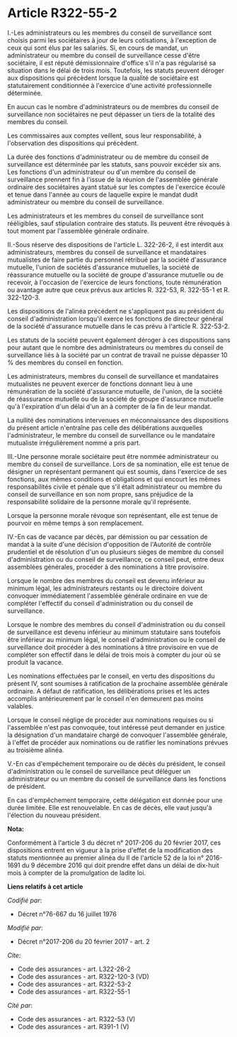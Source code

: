 # Article R322-55-2

I.-Les administrateurs ou les membres du conseil de surveillance sont choisis parmi les sociétaires à jour de leurs
cotisations, à l'exception de ceux qui sont élus par les salariés. Si, en cours de mandat, un administrateur ou membre du
conseil de surveillance cesse d'être sociétaire, il est réputé démissionnaire d'office s'il n'a pas régularisé sa situation
dans le délai de trois mois. Toutefois, les statuts peuvent déroger aux dispositions qui précèdent lorsque la qualité de
sociétaire est statutairement conditionnée à l'exercice d'une activité professionnelle déterminée. 

En aucun cas le nombre d'administrateurs ou de membres du conseil de surveillance non sociétaires ne peut dépasser un tiers
de la totalité des membres du conseil. 

Les commissaires aux comptes veillent, sous leur responsabilité, à l'observation des dispositions qui précèdent. 

La durée des fonctions d'administrateur ou de membre du conseil de surveillance est déterminée par les statuts, sans pouvoir
excéder six ans. Les fonctions d'un administrateur ou d'un membre du conseil de surveillance prennent fin à l'issue de la
réunion de l'assemblée générale ordinaire des sociétaires ayant statué sur les comptes de l'exercice écoulé et tenue dans
l'année au cours de laquelle expire le mandat dudit administrateur ou membre du conseil de surveillance. 

Les administrateurs et les membres du conseil de surveillance sont rééligibles, sauf stipulation contraire des statuts. Ils
peuvent être révoqués à tout moment par l'assemblée générale ordinaire. 

II.-Sous réserve des dispositions de l'article L. 322-26-2, il est interdit aux administrateurs, membres du conseil de
surveillance et mandataires mutualistes de faire partie du personnel rétribué par la société d'assurance mutuelle, l'union de
sociétés d'assurance mutuelles, la société de réassurance mutuelle ou la société de groupe d'assurance mutuelle ou de
recevoir, à l'occasion de l'exercice de leurs fonctions, toute rémunération ou avantage autre que ceux prévus aux articles R.
322-53, R. 322-55-1 et R. 322-120-3. 

Les dispositions de l'alinéa précédent ne s'appliquent pas au président du conseil d'administration lorsqu'il exerce les
fonctions de directeur général de la société d'assurance mutuelle dans le cas prévu à l'article R. 322-53-2. 

Les statuts de la société peuvent également déroger à ces dispositions sans pour autant que le nombre des administrateurs ou
membres du conseil de surveillance liés à la société par un contrat de travail ne puisse dépasser 10 % des membres du conseil
en fonction. 

Les administrateurs, membres du conseil de surveillance et mandataires mutualistes ne peuvent exercer de fonctions donnant
lieu à une rémunération de la société d'assurance mutuelle, de l'union, de la société de réassurance mutuelle ou de la
société de groupe d'assurance mutuelle qu'à l'expiration d'un délai d'un an à compter de la fin de leur mandat. 

La nullité des nominations intervenues en méconnaissance des dispositions du présent article n'entraîne pas celle des
délibérations auxquelles l'administrateur, le membre du conseil de surveillance ou le mandataire mutualiste irrégulièrement
nommé a pris part. 

III.-Une personne morale sociétaire peut être nommée administrateur ou membre du conseil de surveillance. Lors de sa
nomination, elle est tenue de désigner un représentant permanent qui est soumis, dans l'exercice de ses fonctions, aux mêmes
conditions et obligations et qui encourt les mêmes responsabilités civile et pénale que s'il était administrateur ou membre
du conseil de surveillance en son nom propre, sans préjudice de la responsabilité solidaire de la personne morale qu'il
représente. 

Lorsque la personne morale révoque son représentant, elle est tenue de pourvoir en même temps à son remplacement. 

IV.-En cas de vacance par décès, par démission ou par cessation de mandat à la suite d'une décision d'opposition de
l'Autorité de contrôle prudentiel et de résolution d'un ou plusieurs sièges de membre du conseil d'administration ou du
conseil de surveillance, ce conseil peut, entre deux assemblées générales, procéder à des nominations à titre provisoire. 

Lorsque le nombre des membres du conseil est devenu inférieur au minimum légal, les administrateurs restants ou le directoire
doivent convoquer immédiatement l'assemblée générale ordinaire en vue de compléter l'effectif du conseil d'administration ou
du conseil de surveillance. 

Lorsque le nombre des membres du conseil d'administration ou du conseil de surveillance est devenu inférieur au minimum
statutaire sans toutefois être inférieur au minimum légal, le conseil d'administration ou le conseil de surveillance doit
procéder à des nominations à titre provisoire en vue de compléter son effectif dans le délai de trois mois à compter du jour
où se produit la vacance. 

Les nominations effectuées par le conseil, en vertu des dispositions du présent IV, sont soumises à ratification de la
prochaine assemblée générale ordinaire. A défaut de ratification, les délibérations prises et les actes accomplis
antérieurement par le conseil n'en demeurent pas moins valables. 

Lorsque le conseil néglige de procéder aux nominations requises ou si l'assemblée n'est pas convoquée, tout intéressé peut
demander en justice la désignation d'un mandataire chargé de convoquer l'assemblée générale, à l'effet de procéder aux
nominations ou de ratifier les nominations prévues au troisième alinéa. 

V.-En cas d'empêchement temporaire ou de décès du président, le conseil d'administration ou le conseil de surveillance peut
déléguer un administrateur ou un membre du conseil de surveillance dans les fonctions de président. 

En cas d'empêchement temporaire, cette délégation est donnée pour une durée limitée. Elle est renouvelable. En cas de décès,
elle vaut jusqu'à l'élection du nouveau président.

**Nota:**

Conformément à l'article 3 du décret n° 2017-206 du 20 février 2017, ces dispositions entrent en vigueur à la prise d'effet
de la modification des statuts mentionnée au premier alinéa du II de l'article 52 de la loi n° 2016-1691 du 9 décembre 2016
qui doit prendre effet dans un délai de dix-huit mois à compter de la promulgation de ladite loi.

**Liens relatifs à cet article**

_Codifié par_:

  - Décret n°76-667 du 16 juillet 1976

_Modifié par_:

  - Décret n°2017-206 du 20 février 2017 - art. 2

_Cite_:

  - Code des assurances - art. L322-26-2
  - Code des assurances - art. R322-120-3 (VD)
  - Code des assurances - art. R322-53-2
  - Code des assurances - art. R322-55-1

_Cité par_:

  - Code des assurances - art. R322-53 (V)
  - Code des assurances - art. R391-1 (V)
